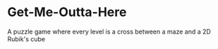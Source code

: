 # Get-Me-Outta-Here
A puzzle game where every level is a cross between a maze and a 2D Rubik's cube
